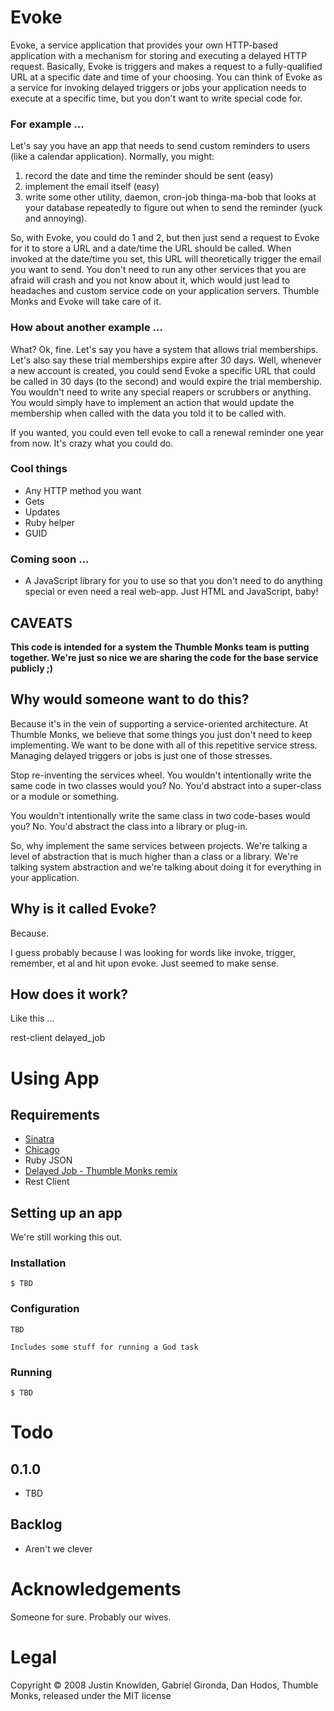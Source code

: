 # Evoke

Evoke, a service application that provides your own HTTP-based application with a mechanism for storing and executing a delayed HTTP request. Basically, Evoke is triggers and makes a request to a fully-qualified URL at a specific date and time of your choosing. You can think of Evoke as a service for invoking delayed triggers or jobs your application needs to execute at a specific time, but you don't want to write special code for.

### For example ...

Let's say you have an app that needs to send custom reminders to users (like a calendar application). Normally, you might:

1. record the date and time the reminder should be sent (easy)
2. implement the email itself (easy)
3. write some other utility, daemon, cron-job thinga-ma-bob that looks at your database repeatedly to figure out when to send the reminder (yuck and annoying).

So, with Evoke, you could do 1 and 2, but then just send a request to Evoke for it to store a URL and a date/time the URL should be called. When invoked at the date/time you set, this URL will theoretically trigger the email you want to send. You don't need to run any other services that you are afraid will crash and you not know about it, which would just lead to headaches and custom service code on your application servers. Thumble Monks and Evoke will take care of it.

### How about another example ...

What? Ok, fine. Let's say you have a system that allows trial memberships. Let's also say these trial memberships expire after 30 days. Well, whenever a new account is created, you could send Evoke a specific URL that could be called in 30 days (to the second) and would expire the trial membership. You wouldn't need to write any special reapers or scrubbers or anything. You would simply have to implement an action that would update the membership when called with the data you told it to be called with.

If you wanted, you could even tell evoke to call a renewal reminder one year from now. It's crazy what you could do.

### Cool things

* Any HTTP method you want
* Gets
* Updates
* Ruby helper
* GUID

### Coming soon ...

* A JavaScript library for you to use so that you don't need to do anything special or even need a real web-app. Just HTML and JavaScript, baby!

## CAVEATS

**This code is intended for a system the Thumble Monks team is putting together. We're just so nice we are sharing the code for the base service publicly ;)**

## Why would someone want to do this?

Because it's in the vein of supporting a service-oriented architecture. At Thumble Monks, we believe that some things you just don't need to keep implementing. We want to be done with all of this repetitive service stress. Managing delayed triggers or jobs is just one of those stresses.

Stop re-inventing the services wheel. You wouldn't intentionally write the same code in two classes would you? No. You'd abstract into a super-class or a module or something.

You wouldn't intentionally write the same class in two code-bases would you? No. You'd abstract the class into a library or plug-in.

So, why implement the same services between projects. We're talking a level of abstraction that is much higher than a class or a library. We're talking system abstraction and we're talking about doing it for everything in your application.

## Why is it called Evoke?

Because.

I guess probably because I was looking for words like invoke, trigger, remember, et al and hit upon evoke. Just seemed to make sense.

## How does it work?

Like this ...

rest-client
delayed_job

# Using App

## Requirements

* [Sinatra](http://github.com/bmizerany/sinatra/tree/master)
* [Chicago](http://github.com/thumblemonks/chicago/tree/master)
* Ruby JSON
* [Delayed Job - Thumble Monks remix](http://github.com/thumblemonks/delayed_job/tree/master)
* Rest Client

## Setting up an app

We're still working this out.

### Installation


    $ TBD

### Configuration

    TBD
    
    Includes some stuff for running a God task

### Running

    $ TBD

# Todo

## 0.1.0

* TBD

## Backlog

* Aren't we clever

# Acknowledgements

Someone for sure. Probably our wives.

# Legal

Copyright &copy; 2008 Justin Knowlden, Gabriel Gironda, Dan Hodos, Thumble Monks, released under the MIT license
